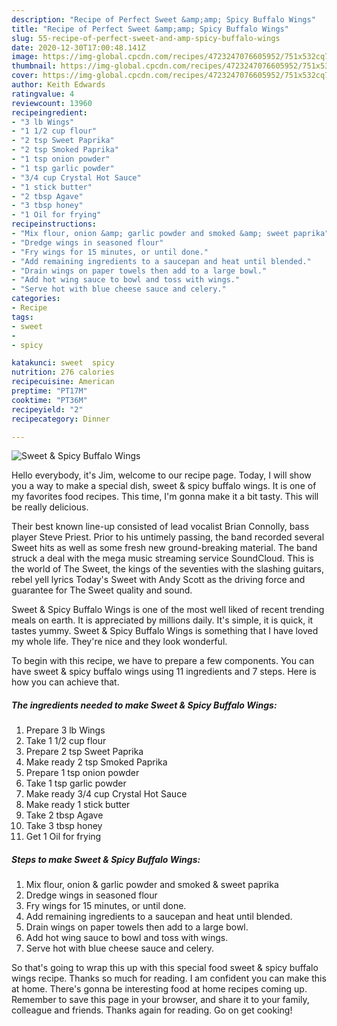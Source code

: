 ```yaml
---
description: "Recipe of Perfect Sweet &amp;amp; Spicy Buffalo Wings"
title: "Recipe of Perfect Sweet &amp;amp; Spicy Buffalo Wings"
slug: 55-recipe-of-perfect-sweet-and-amp-spicy-buffalo-wings
date: 2020-12-30T17:00:48.141Z
image: https://img-global.cpcdn.com/recipes/4723247076605952/751x532cq70/sweet-spicy-buffalo-wings-recipe-main-photo.jpg
thumbnail: https://img-global.cpcdn.com/recipes/4723247076605952/751x532cq70/sweet-spicy-buffalo-wings-recipe-main-photo.jpg
cover: https://img-global.cpcdn.com/recipes/4723247076605952/751x532cq70/sweet-spicy-buffalo-wings-recipe-main-photo.jpg
author: Keith Edwards
ratingvalue: 4
reviewcount: 13960
recipeingredient:
- "3 lb Wings"
- "1 1/2 cup flour"
- "2 tsp Sweet Paprika"
- "2 tsp Smoked Paprika"
- "1 tsp onion powder"
- "1 tsp garlic powder"
- "3/4 cup Crystal Hot Sauce"
- "1 stick butter"
- "2 tbsp Agave"
- "3 tbsp honey"
- "1 Oil for frying"
recipeinstructions:
- "Mix flour, onion &amp; garlic powder and smoked &amp; sweet paprika"
- "Dredge wings in seasoned flour"
- "Fry wings for 15 minutes, or until done."
- "Add remaining ingredients to a saucepan and heat until blended."
- "Drain wings on paper towels then add to a large bowl."
- "Add hot wing sauce to bowl and toss with wings."
- "Serve hot with blue cheese sauce and celery."
categories:
- Recipe
tags:
- sweet
- 
- spicy

katakunci: sweet  spicy 
nutrition: 276 calories
recipecuisine: American
preptime: "PT17M"
cooktime: "PT36M"
recipeyield: "2"
recipecategory: Dinner

---
```



![Sweet &amp; Spicy Buffalo Wings](https://img-global.cpcdn.com/recipes/4723247076605952/751x532cq70/sweet-spicy-buffalo-wings-recipe-main-photo.jpg)

Hello everybody, it's Jim, welcome to our recipe page. Today, I will show you a way to make a special dish, sweet &amp; spicy buffalo wings. It is one of my favorites food recipes. This time, I'm gonna make it a bit tasty. This will be really delicious.

Their best known line-up consisted of lead vocalist Brian Connolly, bass player Steve Priest. Prior to his untimely passing, the band recorded several Sweet hits as well as some fresh new ground-breaking material. The band struck a deal with the mega music streaming service SoundCloud. This is the world of The Sweet, the kings of the seventies with the slashing guitars, rebel yell lyrics Today&#39;s Sweet with Andy Scott as the driving force and guarantee for The Sweet quality and sound.

Sweet &amp; Spicy Buffalo Wings is one of the most well liked of recent trending meals on earth. It is appreciated by millions daily. It's simple, it is quick, it tastes yummy. Sweet &amp; Spicy Buffalo Wings is something that I have loved my whole life. They're nice and they look wonderful.


To begin with this recipe, we have to prepare a few components. You can have sweet &amp; spicy buffalo wings using 11 ingredients and 7 steps. Here is how you can achieve that.

<!--inarticleads1-->

##### The ingredients needed to make Sweet &amp; Spicy Buffalo Wings:

1. Prepare 3 lb Wings
1. Take 1 1/2 cup flour
1. Prepare 2 tsp Sweet Paprika
1. Make ready 2 tsp Smoked Paprika
1. Prepare 1 tsp onion powder
1. Take 1 tsp garlic powder
1. Make ready 3/4 cup Crystal Hot Sauce
1. Make ready 1 stick butter
1. Take 2 tbsp Agave
1. Take 3 tbsp honey
1. Get 1 Oil for frying




<!--inarticleads2-->

##### Steps to make Sweet &amp; Spicy Buffalo Wings:

1. Mix flour, onion &amp; garlic powder and smoked &amp; sweet paprika
1. Dredge wings in seasoned flour
1. Fry wings for 15 minutes, or until done.
1. Add remaining ingredients to a saucepan and heat until blended.
1. Drain wings on paper towels then add to a large bowl.
1. Add hot wing sauce to bowl and toss with wings.
1. Serve hot with blue cheese sauce and celery.




So that's going to wrap this up with this special food sweet &amp; spicy buffalo wings recipe. Thanks so much for reading. I am confident you can make this at home. There's gonna be interesting food at home recipes coming up. Remember to save this page in your browser, and share it to your family, colleague and friends. Thanks again for reading. Go on get cooking!
